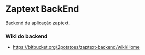 # Zaptext BackEnd #

Backend da aplicação zaptext.

### Wiki do backend ###

* https://bitbucket.org/2potatoes/zaptext-backend/wiki/Home